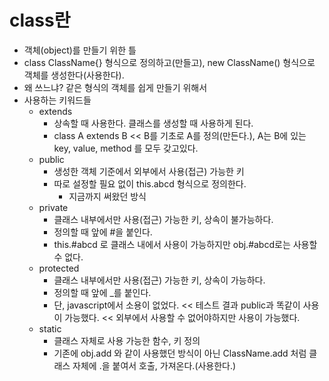 # class란

- 객체(object)를 만들기 위한 틀
- class ClassName{} 형식으로 정의하고(만들고), new ClassName() 형식으로 객체를 생성한다(사용한다).
- 왜 쓰느냐? 같은 형식의 객체를 쉽게 만들기 위해서
- 사용하는 키워드들
  - extends
    - 상속할 때 사용한다. 클래스를 생성할 때 사용하게 된다.
    - class A extends B << B를 기초로 A를 정의(만든다.), A는 B에 있는 key, value, method 를 모두 갖고있다.
  - public
    - 생성한 객체 기준에서 외부에서 사용(접근) 가능한 키
    - 따로 설정할 필요 없이 this.abcd 형식으로 정의한다.
      - 지금까지 써왔던 방식
  - private
    - 클래스 내부에서만 사용(접근) 가능한 키, 상속이 불가능하다.
    - 정의할 때 앞에 #을 붙인다.
    - this.#abcd 로 클래스 내에서 사용이 가능하지만 obj.#abcd로는 사용할 수 없다.
  - protected
    - 클래스 내부에서만 사용(접근) 가능한 키, 상속이 가능하다.
    - 정의할 때 앞에 \_를 붙인다.
    - 단, javascript에서 소용이 없었다. << 테스트 결과 public과 똑같이 사용이 가능했다. << 외부에서 사용할 수 없어야하지만 사용이 가능했다.
  - static
    - 클래스 자체로 사용 가능한 함수, 키 정의
    - 기존에 obj.add 와 같이 사용했던 방식이 아닌 ClassName.add 처럼 클래스 자체에 .을 붙여서 호출, 가져온다.(사용한다.)
